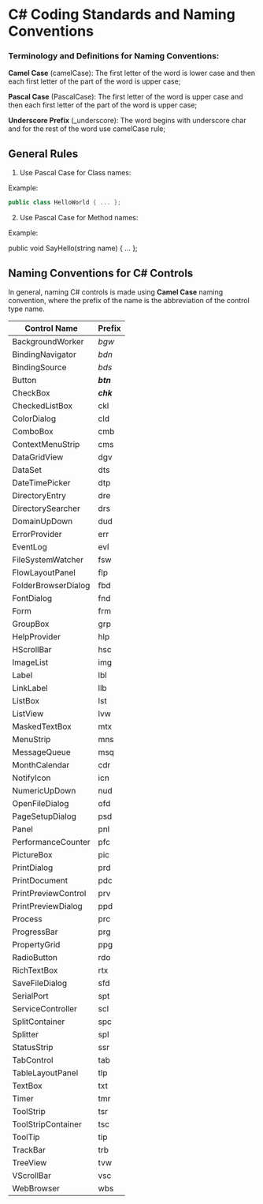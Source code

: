# C# Coding Standards and Naming Conventions
### Terminology and Definitions for Naming Conventions:

**Camel Case** (camelCase): The first letter of the word is lower case and then each first letter of the part of the word is upper case;

**Pascal Case** (PascalCase): The first letter of the word is upper case and then each first letter of the part of the word is upper case;

**Underscore Prefix** (_underscore): The word begins with underscore char and for the rest of the word use camelCase rule;

## General Rules
1. Use Pascal Case for Class names:

Example:

```csharp
public class HelloWorld { ... };
```

2. Use Pascal Case for Method names:

Example:

public void SayHello(string name) { ... };

## Naming Conventions for C# Controls
In general, naming C# controls is made using **Camel Case** naming convention, where the prefix of the name is the abbreviation of the control type name.

Control Name | Prefix
------------ | ------
BackgroundWorker | _bgw_
BindingNavigator | _bdn_
BindingSource | _bds_
Button | _**btn**_
CheckBox | _**chk**_
CheckedListBox | ckl
ColorDialog | cld
ComboBox | cmb
ContextMenuStrip | cms
DataGridView | dgv
DataSet | dts
DateTimePicker | dtp
DirectoryEntry | dre
DirectorySearcher | drs
DomainUpDown | dud
ErrorProvider | err
EventLog | evl
FileSystemWatcher | fsw
FlowLayoutPanel | flp
FolderBrowserDialog | fbd
FontDialog | fnd
Form | frm
GroupBox | grp
HelpProvider | hlp
HScrollBar | hsc
ImageList | img
Label | lbl
LinkLabel | llb
ListBox | lst
ListView | lvw
MaskedTextBox | mtx
MenuStrip | mns
MessageQueue | msq
MonthCalendar | cdr
NotifyIcon | icn
NumericUpDown | nud
OpenFileDialog | ofd
PageSetupDialog | psd
Panel | pnl
PerformanceCounter | pfc
PictureBox | pic
PrintDialog | prd
PrintDocument | pdc
PrintPreviewControl | prv
PrintPreviewDialog | ppd
Process | prc
ProgressBar | prg
PropertyGrid | ppg
RadioButton | rdo
RichTextBox | rtx
SaveFileDialog | sfd
SerialPort | spt
ServiceController | scl
SplitContainer | spc
Splitter | spl
StatusStrip | ssr
TabControl | tab
TableLayoutPanel | tlp
TextBox | txt
Timer | tmr
ToolStrip | tsr
ToolStripContainer | tsc
ToolTip | tip
TrackBar | trb
TreeView | tvw
VScrollBar | vsc
WebBrowser | wbs

